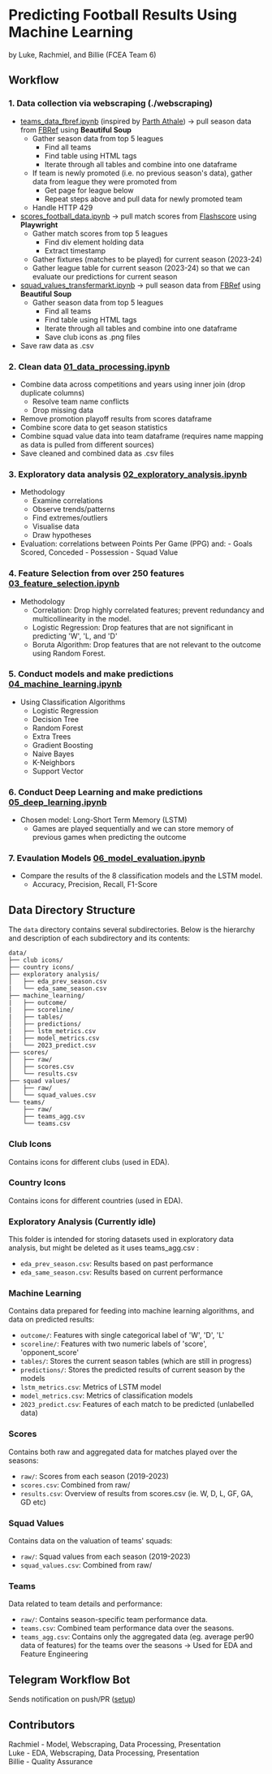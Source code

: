 # Predicting Football Results Using Machine Learning
by Luke, Rachmiel, and Billie (FCEA Team 6)
## Workflow

### 1. Data collection via webscraping (./webscraping)
- [teams_data_fbref.ipynb](./webscraping/teams_data_fbref.ipynb) (inspired by [Parth Athale](https://github.com/parth1902/Scrape-FBref-data)) -> pull season data from [FBRef](https://fbref.com/en/) using **Beautiful Soup**
    - Gather season data from top 5 leagues
        - Find all teams
        - Find table using HTML tags
        - Iterate through all tables and combine into one dataframe
    - If team is newly promoted (i.e. no previous season's data), gather data from league they were promoted from
        - Get page for league below
        - Repeat steps above and pull data for newly promoted team
    - Handle HTTP 429
- [scores_football_data.ipynb](./webscraping/scores_football_data.ipynb) -> pull match scores from [Flashscore](https://www.flashscore.com/) using **Playwright**
    - Gather match scores from top 5 leagues
        - Find div element holding data
        - Extract timestamp
    - Gather fixtures (matches to be played) for current season (2023-24)
    - Gather league table for current season (2023-24) so that we can evaluate our predictions for current season
- [squad_values_transfermarkt.ipynb](./webscraping/squad_values_transfermarkt.ipynb) -> pull season data from [FBRef](https://fbref.com/en/) using **Beautiful Soup**
    - Gather season data from top 5 leagues
        - Find all teams
        - Find table using HTML tags
        - Iterate through all tables and combine into one dataframe
        - Save club icons as .png files
- Save raw data as .csv

### 2. Clean data [01_data_processing.ipynb](./01_data_processing.ipynb)
- Combine data across competitions and years using inner join (drop duplicate columns)
    - Resolve team name conflicts
    - Drop missing data
- Remove promotion playoff results from scores dataframe
- Combine score data to get season statistics
- Combine squad value data into team dataframe (requires name mapping as data is pulled from different sources)
- Save cleaned and combined data as .csv files

### 3. Exploratory data analysis [02_exploratory_analysis.ipynb](./02_exploratory_analysis.ipynb)
- Methodology
    - Examine correlations
    - Observe trends/patterns
    - Find extremes/outliers
    - Visualise data
    - Draw hypotheses
- Evaluation: correlations between Points Per Game (PPG) and:
        - Goals Scored, Conceded
        - Possession
        - Squad Value

### 4. Feature Selection from over 250 features [03_feature_selection.ipynb](./03_feature_selection.ipynb)
- Methodology
    - Correlation: Drop highly correlated features; prevent redundancy and multicollinearity in the model.
    - Logistic Regression: Drop features that are not significant in predicting 'W', 'L, and 'D'
    - Boruta Algorithm: Drop features that are not relevant to the outcome using Random Forest.

### 5. Conduct models and make predictions [04_machine_learning.ipynb](./04_machine_learning.ipynb)
- Using Classification Algorithms
    - Logistic Regression
    - Decision Tree
    - Random Forest
    - Extra Trees
    - Gradient Boosting
    - Naive Bayes
    - K-Neighbors
    - Support Vector

### 6. Conduct Deep Learning and make predictions [05_deep_learning.ipynb](./05_deep_learning.ipynb)
- Chosen model: Long-Short Term Memory (LSTM)
    - Games are played sequentially and we can store memory of previous games when predicting the outcome

### 7. Evaulation Models [06_model_evaluation.ipynb](./06_model_evaluation.ipynb)
- Compare the results of the 8 classification models and the LSTM model.
    - Accuracy, Precision, Recall, F1-Score

## Data Directory Structure

The `data` directory contains several subdirectories. Below is the hierarchy and description of each subdirectory and its contents:

```
data/
├── club icons/
├── country icons/
├── exploratory analysis/
│   ├── eda_prev_season.csv
|   └── eda_same_season.csv
├── machine_learning/
|   ├── outcome/ 
|   ├── scoreline/ 
|   ├── tables/ 
│   ├── predictions/ 
|   ├── lstm_metrics.csv
|   ├── model_metrics.csv
|   └── 2023_predict.csv
├── scores/
│   ├── raw/
│   ├── scores.csv
│   └── results.csv
├── squad values/
│   ├── raw/
│   └── squad_values.csv
└── teams/
    ├── raw/ 
    ├── teams_agg.csv
    └── teams.csv
```

### Club Icons
Contains icons for different clubs (used in EDA).

### Country Icons
Contains icons for different countries (used in EDA).

### Exploratory Analysis (Currently idle)
This folder is intended for storing datasets used in exploratory data analysis, but might be deleted as it uses teams_agg.csv :
- `eda_prev_season.csv`: Results based on past performance
- `eda_same_season.csv`: Results based on current performance

### Machine Learning
Contains data prepared for feeding into machine learning algorithms, and data on predicted results:
- `outcome/`: Features with single categorical label of 'W', 'D', 'L'
- `scoreline/`: Features with two numeric labels of 'score', 'opponent_score'
- `tables/`: Stores the current season tables (which are still in progress)
- `predictions/`: Stores the predicted results of current season by the models
- `lstm_metrics.csv`: Metrics of LSTM model
- `model_metrics.csv`: Metrics of classification models
- `2023_predict.csv`: Features of each match to be predicted (unlabelled data)

### Scores
Contains both raw and aggregated data for matches played over the seasons:
- `raw/`: Scores from each season (2019-2023)
- `scores.csv`: Combined from raw/
- `results.csv`: Overview of results from scores.csv (ie. W, D, L, GF, GA, GD etc)

### Squad Values
Contains data on the valuation of teams' squads:
- `raw/`: Squad values from each season (2019-2023)
- `squad_values.csv`: Combined from raw/

### Teams
Data related to team details and performance:
- `raw/`: Contains season-specific team performance data.
- `teams.csv`: Combined team performance data over the seasons.
- `teams_agg.csv`: Contains only the aggregated data (eg. average per90 data of features) for the teams over the seasons → Used for EDA and Feature Engineering

## Telegram Workflow Bot
Sends notification on push/PR ([setup](https://cyaninfinite.com/getting-updates-from-github-via-telegram-bot/))

## Contributors
Rachmiel - Model, Webscraping, Data Processing, Presentation
<br>
Luke - EDA, Webscraping, Data Processing, Presentation
<br>
Billie - Quality Assurance

